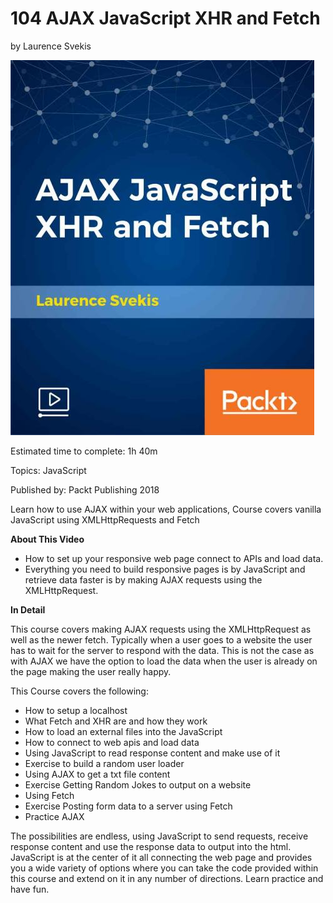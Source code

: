 # 104 AJAX JavaScript XHR and Fetch
by Laurence Svekis

<img src="images/AJAXJavaScriptXHRandFetch.jpg">

Estimated time to complete: 1h 40m

Topics: JavaScript

Published by: Packt Publishing 2018


Learn how to use AJAX within your web applications, Course covers vanilla JavaScript using XMLHttpRequests and Fetch

**About This Video**

* How to set up your responsive web page connect to APIs and load data.
* Everything you need to build responsive pages is by JavaScript and retrieve data faster is by making AJAX requests using the XMLHttpRequest.

**In Detail**

This course covers making AJAX requests using the XMLHttpRequest as well as the newer fetch. Typically when a user goes to a website the user has to wait for the server to respond with the data. This is not the case as with AJAX we have the option to load the data when the user is already on the page making the user really happy.

This Course covers the following:

* How to setup a localhost
* What Fetch and XHR are and how they work
* How to load an external files into the JavaScript
* How to connect to web apis and load data
* Using JavaScript to read response content and make use of it
* Exercise to build a random user loader
* Using AJAX to get a txt file content
* Exercise Getting Random Jokes to output on a website
* Using Fetch
* Exercise Posting form data to a server using Fetch
* Practice AJAX

The possibilities are endless, using JavaScript to send requests, receive response content and use the response data to output into the html. JavaScript is at the center of it all connecting the web page and provides you a wide variety of options where you can take the code provided within this course and extend on it in any number of directions. Learn practice and have fun.
